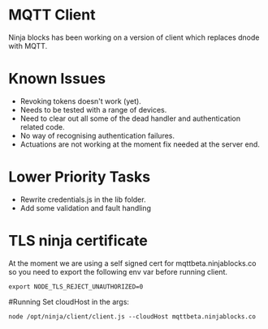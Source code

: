 # MQTT Client

Ninja blocks has been working on a version of client which replaces dnode with MQTT.

# Known Issues

* Revoking tokens doesn't work (yet).
* Needs to be tested with a range of devices.
* Need to clear out all some of the dead handler and authentication related code.
* No way of recognising authentication failures.
* Actuations are not working at the moment fix needed at the server end.

# Lower Priority Tasks

* Rewrite credentials.js in the lib folder.
* Add some validation and fault handling

# TLS ninja certificate

At the moment we are using a self signed cert for
mqttbeta.ninjablocks.co so you need to export the following env var
before running client.

```
export NODE_TLS_REJECT_UNAUTHORIZED=0
```

#Running 
Set cloudHost in the args: 

```
node /opt/ninja/client/client.js --cloudHost mqttbeta.ninjablocks.co
```
